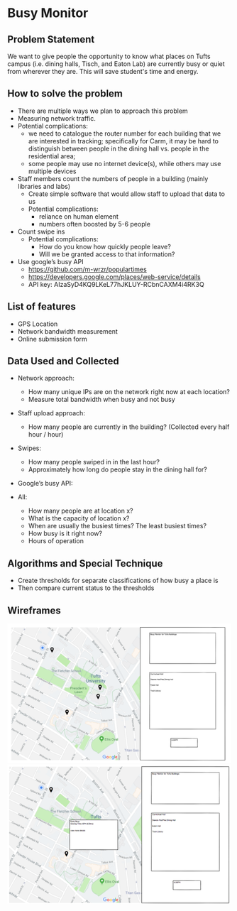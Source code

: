 # Busy Monitor #

## Problem Statement ##

We want to give people the opportunity to know what places on Tufts campus (i.e. dining halls, Tisch, and Eaton Lab) are currently busy or quiet from wherever they are. This will save student's time and energy.

## How to solve the problem ##

* There are multiple ways we plan to approach this problem
* Measuring network traffic.
* Potential complications: 
	* we need to catalogue the router number for each building that we are interested in tracking; specifically for Carm, it may be hard to distinguish between people in the dining hall vs. people in the residential area; 
	* some people may use no internet device(s), while others may use multiple devices
* Staff members count the numbers of people in a building (mainly libraries and labs)
	* Create simple software that would allow staff to upload that data to us
	* Potential complications:
		* reliance on human element
		* numbers often boosted by 5-6 people
* Count swipe ins
	* Potential complications:
		* How do you know how quickly people leave?
		* Will we be granted access to that information?
* Use google’s busy API
	* https://github.com/m-wrzr/populartimes
	* https://developers.google.com/places/web-service/details 
	* API key: AIzaSyD4KQ9LKeL77hJKLUY-RCbnCAXM4i4RK3Q

## List of features ##
* GPS Location
* Network bandwidth measurement
* Online submission form

## Data Used and Collected ##
* Network approach:
	* How many unique IPs are on the network right now at each location?
	* Measure total bandwidth when busy and not busy
* Staff upload approach:
	* How many people are currently in the building? (Collected every half hour / hour)
* Swipes:
	* How many people swiped in in the last hour?
	* Approximately how long do people stay in the dining hall for?
* Google’s busy API:

* All:
	* How many people are at location x?
	* What is the capacity of location x?
	* When are usually the busiest times? The least busiest times?
	* How busy is it right now?
	* Hours of operation

## Algorithms and Special Technique ##
* Create thresholds for separate classifications of how busy a place is
* Then compare current status to the thresholds

## Wireframes ##

![alt_text](2nd_hp_1.png)
![alt_text](2nd_hp_2.png)



